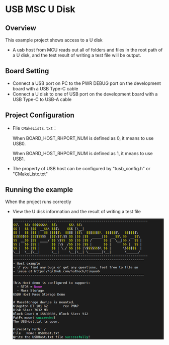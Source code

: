 # USB MSC U Disk

## Overview

This  example project shows access to a U disk

- A usb host from MCU reads out all of folders and files in the root path of a U disk, and the test result of writing a test file will be output.

## Board Setting

* Connect a USB port on PC to the PWR DEBUG port on the development board with a USB Type-C cable
* Connect a U disk to one of USB port on the development board with a USB Type-C to USB-A cable

## Project Configuration

- File `CMakeLists.txt`：

  When BOARD_HOST_RHPORT_NUM is defined as 0, it means to use USB0.

  When BOARD_HOST_RHPORT_NUM is defined as 1, it means to use USB1.
- The property of USB host can be configured by "tusb_config.h" or "CMakeListx.txt"

## Running the example

When the project runs correctly

- View the U disk information and the result of writing a test file

  ![1646400992752.png](../../../../../../assets/sdk/samples/tinyusb/1646400992752.png)
